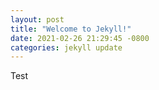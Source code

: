 ```yaml
---
layout: post
title: "Welcome to Jekyll!"
date: 2021-02-26 21:29:45 -0800
categories: jekyll update
---
```


Test
